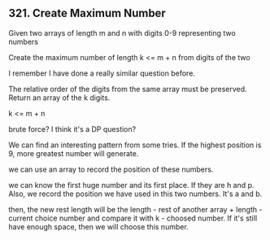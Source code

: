 ## 321. Create Maximum Number

Given two arrays of length m and n with digits 0-9 representing two numbers

Create the maximum number of length k <= m + n from digits of the two

I remember I have done a really similar question before.

The relative order of the digits from the same array must be preserved. Return an array of the k digits.

k <= m + n

brute force? I think it's a DP question?

We can find an interesting pattern from some tries. If the highest position is 9, more greatest number will generate.

we can use an array to record the position of these numbers.

[9]: 0,5,9

we can know the first huge number and its first place. If they are h and p. Also, we record the position we have used in this two numbers. It's a and b.

then, the new rest length will be the length - rest of another array + length - current choice number and compare it with k - choosed number. If it's still have enough space, then we will choose this number.
